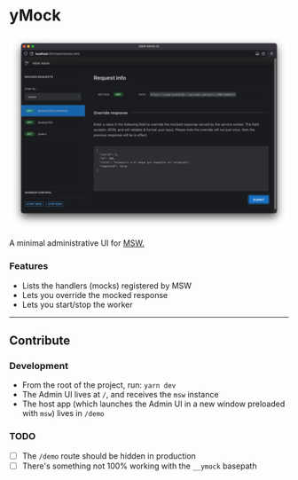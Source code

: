 # yMock

![](.preview/scrn-01.png)

A minimal administrative UI for [MSW.](https://mswjs.io)

### Features

- Lists the handlers (mocks) registered by MSW
- Lets you override the mocked response
- Lets you start/stop the worker

---

## Contribute

### Development

- From the root of the project, run: `yarn dev`
- The Admin UI lives at `/`, and receives the `msw` instance
- The host app (which launches the Admin UI in a new window preloaded with `msw`) lives in `/demo`


### TODO

- [ ] The `/demo` route should be hidden in production
- [ ] There's something not 100% working with the `__ymock` basepath
